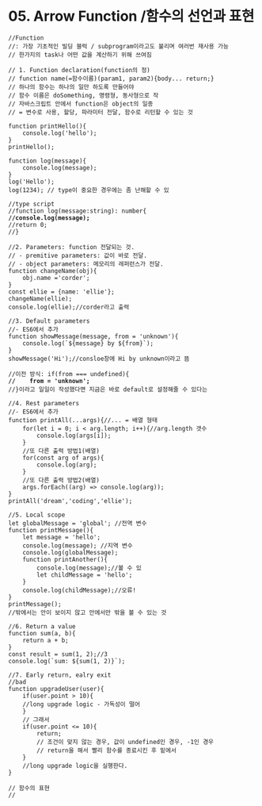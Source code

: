 # 05. Arrow Function /함수의 선언과 표현

<pre class="language-javascript"><code class="lang-javascript">//Function
//: 가장 기초적인 빌딩 블럭 / subprogram이라고도 불리며 여러번 재사용 가능
// 한가지의 task나 어떤 값을 계산하기 위해 쓰여짐

// 1. Function declaration(function의 정)
// function name(=함수이름)(param1, param2){body... return;}
// 하나의 함수는 하나의 일만 하도록 만들어야 
// 함수 이름은 doSomething, 명령형, 동사형으로 작
// 자바스크립트 안에서 function은 object의 일종 
// = 변수로 사용, 할당, 파라미터 전달, 함수로 리턴할 수 있는 것

function printHello(){
    console.log('hello');
}
printHello();

function log(message){
    console.log(message);
}
log('Hello');
log(1234); // type이 중요한 경우에는 좀 난해할 수 있

//type script
//function log(message:string): number{
<strong>//console.log(message);
</strong>//return 0;
//}

//2. Parameters: function 전달되는 것.
// - premitive parameters: 값이 바로 전달.
// - object parameters: 메모리의 레퍼런스가 전달.
function changeName(obj){
    obj.name ='corder';
}
const ellie = {name: 'ellie'};
changeName(ellie);
console.log(ellie);//corder라고 출력

//3. Default parameters
//- ES6에서 추가 
function showMessage(message, from = 'unknown'){
    console.log(`${message} by ${from}`);
}
showMessage('Hi');//consloe창에 Hi by unknown이라고 뜸

//이전 방식: if(from === undefined){
<strong>//    from = 'unknown';
</strong>//}이라고 일일이 작성했다면 지금은 바로 default로 설정해줄 수 있다는 

//4. Rest parameters
//- ES6에서 추가
function printAll(...args){//... = 배열 형태
    for(let i = 0; i &#x3C; arg.length; i++){//arg.length 갯수
        console.log(args[i]);
    }
    //또 다른 출력 방법1(배열)
    for(const arg of args){
        console.log(arg);
    }
    //또 다른 출력 방법2(배열)
    args.forEach((arg) => console.log(arg));
}
printAll('dream','coding','ellie');

//5. Local scope
let globalMessage = 'global'; //전역 변수
function printMessage(){
    let message = 'hello';
    console.log(message); //지역 변수
    console.log(globalMessage);
    function printAnother(){
        console.log(message);//볼 수 있
        let childMessage = 'hello';
    }
    console.log(childMessage);//오류!
}
printMessage();
//밖에서는 안이 보이지 않고 안에서만 밖을 볼 수 있는 것

//6. Return a value
function sum(a, b){
    return a + b;
}
const result = sum(1, 2);//3
console.log(`sum: ${sum(1, 2)}`);

//7. Early return, ealry exit
//bad
function upgradeUser(user){
    if(user.point > 10){
    //long upgrade logic - 가독성이 떨어
    }
    // 그래서
    if(user.point &#x3C;= 10){
        return;
        // 조건이 맞지 않는 경우, 값이 undefined인 경우, -1인 경우
        // return을 해서 빨리 함수를 종료시킨 후 밑에서 
    }
    //long upgrade logic을 실행한다.
}

// 함수의 표현
// 
</code></pre>
